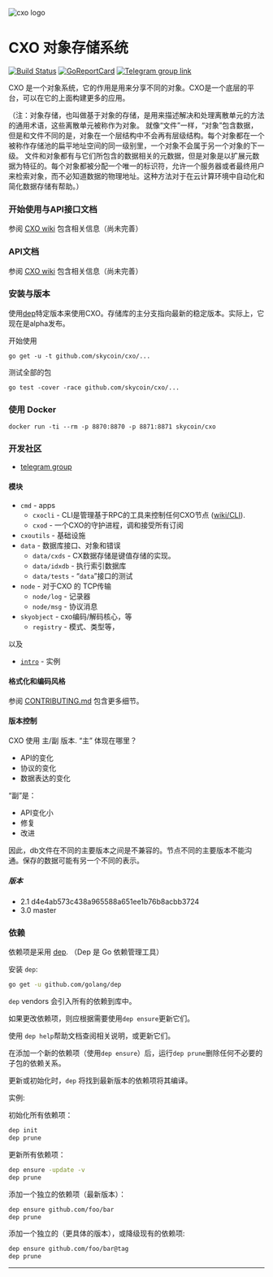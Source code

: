 ![cxo logo](https://user-images.githubusercontent.com/26845312/32426759-2a7c367c-c282-11e7-87bc-9f0a936046af.png)

CXO 对象存储系统
================

[![Build Status](https://travis-ci.org/skycoin/cxo.svg)](https://travis-ci.org/skycoin/cxo)
[![GoReportCard](https://goreportcard.com/badge/skycoin/cxo)](https://goreportcard.com/report/skycoin/cxo)
[![Telegram group link](telegram-group.svg)](https://t.me/joinchat/B_ax-A6oCR9eQuAPiJtvaw)


CXO 是一个对象系统，它的作用是用来分享不同的对象。CXO是一个底层的平台，可以在它的上面构建更多的应用。


（注：对象存储，也叫做基于对象的存储，是用来描述解决和处理离散单元的方法的通用术语，这些离散单元被称作为对象。
就像“文件”一样，“对象”包含数据，但是和文件不同的是，对象在一个层结构中不会再有层级结构。每个对象都在一个被称作存储池的扁平地址空间的同一级别里，一个对象不会属于另一个对象的下一级。
文件和对象都有与它们所包含的数据相关的元数据，但是对象是以扩展元数据为特征的。每个对象都被分配一个唯一的标识符，允许一个服务器或者最终用户来检索对象，而不必知道数据的物理地址。这种方法对于在云计算环境中自动化和简化数据存储有帮助。）


### 开始使用与API接口文档


参阅 [CXO wiki](https://github.com/skycoin/cxo/wiki/Get-Started) 包含相关信息（尚未完善）

### API文档

参阅 [CXO wiki](https://github.com/skycoin/cxo/wiki) 
包含相关信息（尚未完善）

### 安装与版本

使用[dep](https://github.com/golang/dep)特定版本来使用CXO。存储库的主分支指向最新的稳定版本。实际上，它现在是alpha发布。


开始使用
```
go get -u -t github.com/skycoin/cxo/...
```
测试全部的包
```
go test -cover -race github.com/skycoin/cxo/...
```

### 使用 Docker

```
docker run -ti --rm -p 8870:8870 -p 8871:8871 skycoin/cxo
```


### 开发社区

- [telegram group](https://t.me/joinchat/B_ax-A6oCR9eQuAPiJtvaw)

#### 模块

- `cmd` - apps
  - `cxocli` - CLI是管理基于RPC的工具来控制任何CXO节点
    ([wiki/CLI](https://github.com/skycoin/cxo/wiki/CLI)).
  - `cxod` - 一个CXO的守护进程，调和接受所有订阅
- `cxoutils` - 基础设施
- `data` - 数据库接口、对象和错误 
  - `data/cxds` - CX数据存储是键值存储的实现。
  - `data/idxdb` - 执行索引数据库
  - `data/tests` - “`data`”接口的测试
- `node` - 对于CXO 的 TCP传输
  - `node/log` - 记录器
  - `node/msg` - 协议消息
- `skyobject` - cxo编码/解码核心，等
  - `registry` - 模式、类型等， 

以及

- [`intro`](./intro) - 实例


#### 格式化和编码风格

参阅 [CONTRIBUTING.md](CONTRIBUTING.md) 包含更多细节。

#### 版本控制

 CXO 使用 主/副 版本.  “主” 体现在哪里？
- API的变化
- 协议的变化
- 数据表达的变化

“副”是： 
- API变化小
- 修复
- 改进

因此，db文件在不同的主要版本之间是不兼容的。节点不同的主要版本不能沟通。保存的数据可能有另一个不同的表示。

##### 版本

- 2.1 d4e4ab573c438a965588a651ee1b76b8acbb3724
- 3.0 master

### 依赖

依赖项是采用  [dep](https://github.com/golang/dep).
（Dep 是 Go 依赖管理工具） 

安装 `dep`:

```sh
go get -u github.com/golang/dep
```

`dep` vendors 会引入所有的依赖到库中。


如果更改依赖项，则应根据需要使用`dep ensure`更新它们。


使用 `dep help`帮助文档查阅相关说明，或更新它们。


在添加一个新的依赖项（使用`dep ensure`）后，运行`dep prune`删除任何不必要的子包的依赖关系。


更新或初始化时，`dep` 将找到最新版本的依赖项将其编译。


实例:

初始化所有依赖项：

```sh
dep init
dep prune
```

更新所有依赖项：

```sh
dep ensure -update -v
dep prune
```

添加一个独立的依赖项（最新版本）：

```sh
dep ensure github.com/foo/bar
dep prune
```

添加一个独立的（更具体的版本），或降级现有的依赖项:

```sh
dep ensure github.com/foo/bar@tag
dep prune
```


---
